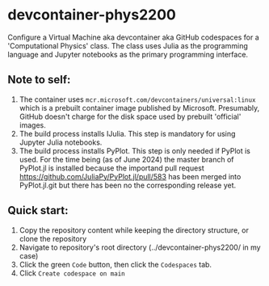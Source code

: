# devcontainer-phys2200

Configure a Virtual Machine aka devcontainer aka GitHub codespaces for a 'Computational Physics' class. The class uses Julia as the programming language and Jupyter notebooks as the primary programming interface.

## Note to self:

1. The container uses `mcr.microsoft.com/devcontainers/universal:linux` which is a prebuilt container image published by Microsoft. Presumably, GitHub doesn't charge for the disk space used by prebuilt 'official' images.
2. The build process installs IJulia. This step is mandatory for using Jupyter Julia notebooks.
3. The build process installs PyPlot. This step is only needed if PyPlot is used. For the time being (as of June 2024) the master branch of PyPlot.jl is installed because the importand pull request https://github.com/JuliaPy/PyPlot.jl/pull/583 has been merged into PyPlot.jl.git but there has been no the corresponding release yet.

## Quick start:

1. Copy the repository content while keeping the directory structure, or clone the repository
2. Navigate to repository's root directory (../devcontainer-phys2200/ in my case)
3. Click the green `Code` button, then click the `Codespaces` tab.
4. Click `Create codespace on main`
